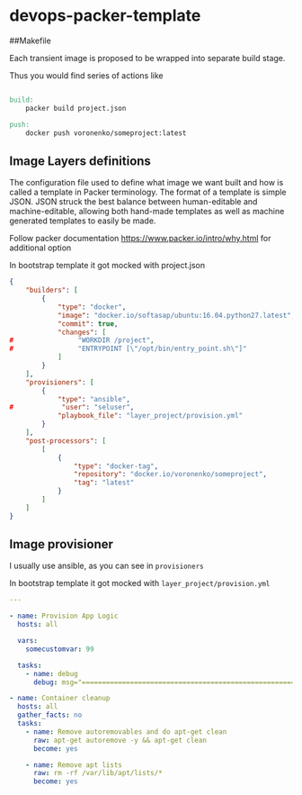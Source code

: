 devops-packer-template
======================

##Makefile

Each transient image is proposed to be wrapped into separate build stage.

Thus you would find series of actions like

```makefile

build:
	packer build project.json

push:
	docker push voronenko/someproject:latest

  ```

## Image Layers definitions

The configuration file used to define what image we want built and how is called a template in Packer terminology. The format of a template is simple JSON. JSON struck the best balance between human-editable and machine-editable, allowing both hand-made templates as well as machine generated templates to easily be made.

Follow packer documentation  https://www.packer.io/intro/why.html  for additional option

In bootstrap template it got mocked with project.json

```json
{
    "builders": [
        {
            "type": "docker",
            "image": "docker.io/softasap/ubuntu:16.04.python27.latest",
            "commit": true,
            "changes": [
#                "WORKDIR /project",
#                "ENTRYPOINT [\"/opt/bin/entry_point.sh\"]"
            ]
        }
    ],
    "provisioners": [
        {
            "type": "ansible",
#            "user": "seluser",
            "playbook_file": "layer_project/provision.yml"
        }
    ],
    "post-processors": [
        [
            {
                "type": "docker-tag",
                "repository": "docker.io/voronenko/someproject",
                "tag": "latest"
            }
        ]
    ]
}

```


## Image provisioner

I usually use ansible,  as you can see in `provisioners`

In bootstrap template it got mocked with `layer_project/provision.yml`

```yaml
---

- name: Provision App Logic
  hosts: all

  vars:
    somecustomvar: 99

  tasks:
    - name: debug
      debug: msg="======================================================================================"

- name: Container cleanup
  hosts: all
  gather_facts: no
  tasks:
    - name: Remove autoremovables and do apt-get clean
      raw: apt-get autoremove -y && apt-get clean
      become: yes

    - name: Remove apt lists
      raw: rm -rf /var/lib/apt/lists/*
      become: yes
```
